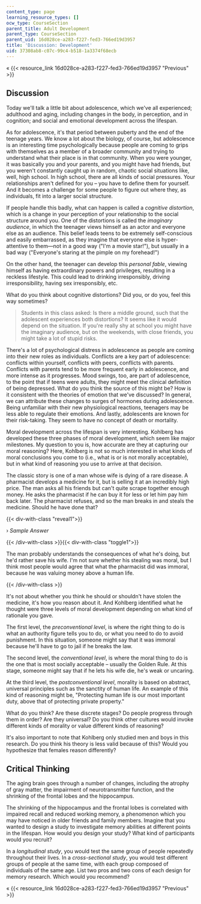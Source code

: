 ```yaml
---
content_type: page
learning_resource_types: []
ocw_type: CourseSection
parent_title: Adult Development
parent_type: CourseSection
parent_uid: 16d028ce-a283-f227-fed3-766ed19d3957
title: 'Discussion: Development'
uid: 37308ab8-c07c-99c4-b518-1a3374f68ecb
---
```


« {{< resource_link 16d028ce-a283-f227-fed3-766ed19d3957 "Previous" >}}

Discussion
----------

Today we'll talk a little bit about adolescence, which we've all experienced; adulthood and aging, including changes in the body, in perception, and in cognition; and social and emotional development across the lifespan.

As for adolescence, it's that period between puberty and the end of the teenage years. We know a lot about the biology, of course, but adolescence is an interesting time psychologically because people are coming to grips with themselves as a member of a broader community and trying to understand what their place is in that community. When you were younger, it was basically you and your parents, and you might have had friends, but you weren't constantly caught up in random, chaotic social situations like, well, high school. In high school, there are all kinds of social pressures. Your relationships aren't defined for you – you have to define them for yourself. And it becomes a challenge for some people to figure out where they, as individuals, fit into a larger social structure.

If people handle this badly, what can happen is called a _cognitive distortion_, which is a change in your perception of your relationship to the social structure around you. One of the distortions is called the _imaginary audience_, in which the teenager views himself as an actor and everyone else as an audience. This belief leads teens to be extremely self-conscious and easily embarrassed, as they imagine that everyone else is hyper-attentive to them—not in a good way ("I'm a movie star!"), but usually in a bad way ("Everyone's staring at the pimple on my forehead!")

On the other hand, the teenager can develop this _personal fable_, viewing himself as having extraordinary powers and privileges, resulting in a reckless lifestyle. This could lead to drinking irresponsibly, driving irresponsibility, having sex irresponsibly, etc.

What do you think about cognitive distortions? Did you, or do you, feel this way sometimes?

> Students in this class asked: Is there a middle ground, such that the adolescent experiences both distortions? It seems like it would depend on the situation. If you're really shy at school you might have the imaginary audience, but on the weekends, with close friends, you might take a lot of stupid risks.

There's a lot of psychological distress in adolescence as people are coming into their new roles as individuals. Conflicts are a key part of adolescence: conflicts within yourself, conflicts with peers, conflicts with parents. Conflicts with parents tend to be more frequent early in adolescence, and more intense as it progresses. Mood swings, too, are part of adolescence, to the point that if teens were adults, they might meet the clinical definition of being depressed. What do you think the source of this might be? How is it consistent with the theories of emotion that we've discussed? In general, we can attribute these changes to surges of hormones during adolescence. Being unfamiliar with their new physiological reactions, teenagers may be less able to regulate their emotions. And lastly, adolescents are known for their risk-taking. They seem to have no concept of death or mortality.

Moral development across the lifespan is very interesting. Kohlberg has developed these three phases of moral development, which seem like major milestones. My question to you is, how accurate are they at capturing our moral reasoning? Here, Kohlberg is not so much interested in what kinds of moral conclusions you come to (i.e., what is or is not morally acceptable), but in what kind of reasoning you use to arrive at that decision.

The classic story is one of a man whose wife is dying of a rare disease. A pharmacist develops a medicine for it, but is selling it at an incredibly high price. The man asks all his friends but can't quite scrape together enough money. He asks the pharmacist if he can buy it for less or let him pay him back later. The pharmacist refuses, and so the man breaks in and steals the medicine. Should he have done that?

{{< div-with-class "reveal1">}}

› _Sample Answer_

{{< /div-with-class >}}{{< div-with-class "toggle1">}}

The man probably understands the consequences of what he's doing, but he'd rather save his wife. I'm not sure whether his stealing was moral, but I think most people would agree that what the pharmacist did was immoral, because he was valuing money above a human life.

{{< /div-with-class >}}

It's not about whether you think he should or shouldn't have stolen the medicine, it's how you reason about it. And Kohlberg identified what he thought were three levels of moral development depending on what kind of rationale you gave.

The first level, the _preconventional level_, is where the right thing to do is what an authority figure tells you to do, or what you need to do to avoid punishment. In this situation, someone might say that it was immoral because he'll have to go to jail if he breaks the law.

The second level, the _conventional level_, is where the moral thing to do is the one that is most socially acceptable – usually the Golden Rule. At this stage, someone might say that if he lets his wife die, he's weak or uncaring.

At the third level, the _postconventional level_, morality is based on abstract, universal principles such as the sanctity of human life. An example of this kind of reasoning might be, "Protecting human life is our most important duty, above that of protecting private property."

What do you think? Are these discrete stages? Do people progress through them in order? Are they universal? Do you think other cultures would invoke different kinds of morality or value different kinds of reasoning?

It's also important to note that Kohlberg only studied men and boys in this research. Do you think his theory is less valid because of this? Would you hypothesize that females reason differently?

Critical Thinking
-----------------

The aging brain goes through a number of changes, including the atrophy of gray matter, the impairment of neurotransmitter function, and the shrinking of the frontal lobes and the hippocampus.

The shrinking of the hippocampus and the frontal lobes is correlated with impaired recall and reduced working memory, a phenomenon which you may have noticed in older friends and family members. Imagine that you wanted to design a study to investigate memory abilities at different points in the lifespan. How would you design your study? What kind of participants would you recruit?

In a _longitudinal study_, you would test the same group of people repeatedly throughout their lives. In a _cross-sectional study_, you would test different groups of people at the same time, with each group composed of individuals of the same age. List two pros and two cons of each design for memory research. Which would you recommend?

« {{< resource_link 16d028ce-a283-f227-fed3-766ed19d3957 "Previous" >}}